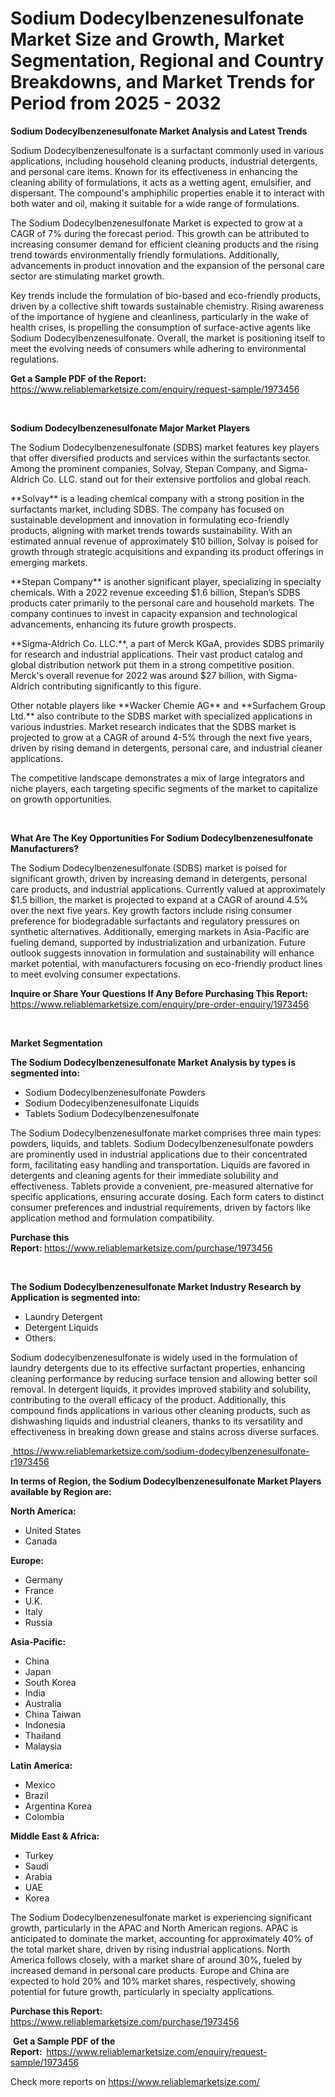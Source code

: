 <p><h1>Sodium Dodecylbenzenesulfonate Market Size and Growth, Market Segmentation, Regional and Country Breakdowns, and Market Trends for Period from 2025 -  2032</h1></p><p><strong>Sodium Dodecylbenzenesulfonate Market Analysis and Latest Trends</strong></p>
<p><p>Sodium Dodecylbenzenesulfonate is a surfactant commonly used in various applications, including household cleaning products, industrial detergents, and personal care items. Known for its effectiveness in enhancing the cleaning ability of formulations, it acts as a wetting agent, emulsifier, and dispersant. The compound's amphiphilic properties enable it to interact with both water and oil, making it suitable for a wide range of formulations.</p><p>The Sodium Dodecylbenzenesulfonate Market is expected to grow at a CAGR of 7% during the forecast period. This growth can be attributed to increasing consumer demand for efficient cleaning products and the rising trend towards environmentally friendly formulations. Additionally, advancements in product innovation and the expansion of the personal care sector are stimulating market growth. </p><p>Key trends include the formulation of bio-based and eco-friendly products, driven by a collective shift towards sustainable chemistry. Rising awareness of the importance of hygiene and cleanliness, particularly in the wake of health crises, is propelling the consumption of surface-active agents like Sodium Dodecylbenzenesulfonate. Overall, the market is positioning itself to meet the evolving needs of consumers while adhering to environmental regulations.</p></p>
<p><strong>Get a Sample PDF of the Report:&nbsp;</strong> <a href="https://www.reliablemarketsize.com/enquiry/request-sample/1973456?utm_campaign=2955&utm_medium=2&utm_source=Github&utm_content=ia&utm_term=02042025&utm_id=sodium-dodecylbenzenesulfonate">https://www.reliablemarketsize.com/enquiry/request-sample/1973456</a></p>
<p>&nbsp;</p>
<p><strong>Sodium Dodecylbenzenesulfonate Major Market Players</strong></p>
<p><p>The Sodium Dodecylbenzenesulfonate (SDBS) market features key players that offer diversified products and services within the surfactants sector. Among the prominent companies, Solvay, Stepan Company, and Sigma-Aldrich Co. LLC. stand out for their extensive portfolios and global reach.</p><p>**Solvay** is a leading chemical company with a strong position in the surfactants market, including SDBS. The company has focused on sustainable development and innovation in formulating eco-friendly products, aligning with market trends towards sustainability. With an estimated annual revenue of approximately $10 billion, Solvay is poised for growth through strategic acquisitions and expanding its product offerings in emerging markets.</p><p>**Stepan Company** is another significant player, specializing in specialty chemicals. With a 2022 revenue exceeding $1.6 billion, Stepan’s SDBS products cater primarily to the personal care and household markets. The company continues to invest in capacity expansion and technological advancements, enhancing its future growth prospects.</p><p>**Sigma-Aldrich Co. LLC.**, a part of Merck KGaA, provides SDBS primarily for research and industrial applications. Their vast product catalog and global distribution network put them in a strong competitive position. Merck's overall revenue for 2022 was around $27 billion, with Sigma-Aldrich contributing significantly to this figure.</p><p>Other notable players like **Wacker Chemie AG** and **Surfachem Group Ltd.** also contribute to the SDBS market with specialized applications in various industries. Market research indicates that the SDBS market is projected to grow at a CAGR of around 4-5% through the next five years, driven by rising demand in detergents, personal care, and industrial cleaner applications. </p><p>The competitive landscape demonstrates a mix of large integrators and niche players, each targeting specific segments of the market to capitalize on growth opportunities.</p></p>
<p>&nbsp;</p>
<p><strong>What Are The Key Opportunities For Sodium Dodecylbenzenesulfonate Manufacturers?</strong></p>
<p><p>The Sodium Dodecylbenzenesulfonate (SDBS) market is poised for significant growth, driven by increasing demand in detergents, personal care products, and industrial applications. Currently valued at approximately $1.5 billion, the market is projected to expand at a CAGR of around 4.5% over the next five years. Key growth factors include rising consumer preference for biodegradable surfactants and regulatory pressures on synthetic alternatives. Additionally, emerging markets in Asia-Pacific are fueling demand, supported by industrialization and urbanization. Future outlook suggests innovation in formulation and sustainability will enhance market potential, with manufacturers focusing on eco-friendly product lines to meet evolving consumer expectations.</p></p>
<p><strong>Inquire or Share Your Questions If Any Before Purchasing This Report:</strong> <a href="https://www.reliablemarketsize.com/enquiry/pre-order-enquiry/1973456?utm_campaign=2955&utm_medium=2&utm_source=Github&utm_content=ia&utm_term=02042025&utm_id=sodium-dodecylbenzenesulfonate">https://www.reliablemarketsize.com/enquiry/pre-order-enquiry/1973456</a></p>
<p>&nbsp;</p>
<p><strong>Market Segmentation</strong></p>
<p><strong>The Sodium Dodecylbenzenesulfonate Market Analysis by types is segmented into:</strong></p>
<p><ul><li>Sodium Dodecylbenzenesulfonate Powders</li><li>Sodium Dodecylbenzenesulfonate Liquids</li><li>Tablets Sodium Dodecylbenzenesulfonate</li></ul></p>
<p><p>The Sodium Dodecylbenzenesulfonate market comprises three main types: powders, liquids, and tablets. Sodium Dodecylbenzenesulfonate powders are prominently used in industrial applications due to their concentrated form, facilitating easy handling and transportation. Liquids are favored in detergents and cleaning agents for their immediate solubility and effectiveness. Tablets provide a convenient, pre-measured alternative for specific applications, ensuring accurate dosing. Each form caters to distinct consumer preferences and industrial requirements, driven by factors like application method and formulation compatibility.</p></p>
<p><strong>Purchase this Report:&nbsp;</strong><a href="https://www.reliablemarketsize.com/purchase/1973456?utm_campaign=2955&utm_medium=2&utm_source=Github&utm_content=ia&utm_term=02042025&utm_id=sodium-dodecylbenzenesulfonate">https://www.reliablemarketsize.com/purchase/1973456</a></p>
<p>&nbsp;</p>
<p><strong>The Sodium Dodecylbenzenesulfonate Market Industry Research by Application is segmented into:</strong></p>
<p><ul><li>Laundry Detergent</li><li>Detergent Liquids</li><li>Others.</li></ul></p>
<p><p>Sodium dodecylbenzenesulfonate is widely used in the formulation of laundry detergents due to its effective surfactant properties, enhancing cleaning performance by reducing surface tension and allowing better soil removal. In detergent liquids, it provides improved stability and solubility, contributing to the overall efficacy of the product. Additionally, this compound finds applications in various other cleaning products, such as dishwashing liquids and industrial cleaners, thanks to its versatility and effectiveness in breaking down grease and stains across diverse surfaces.</p></p>
<p><a href="https://www.reliablemarketsize.com/sodium-dodecylbenzenesulfonate-r1973456?utm_campaign=2955&utm_medium=2&utm_source=Github&utm_content=ia&utm_term=02042025&utm_id=sodium-dodecylbenzenesulfonate">&nbsp;https://www.reliablemarketsize.com/sodium-dodecylbenzenesulfonate-r1973456</a></p>
<p><strong>In terms of Region, the Sodium Dodecylbenzenesulfonate Market Players available by Region are:</strong></p>
<p>
    <p> <strong> North America: </strong>
        <ul>
            <li>United States</li>
            <li>Canada</li>
        </ul>
        </p> 
    <p> <strong> Europe: </strong>
        <ul>
            <li>Germany</li>
            <li>France</li>
            <li>U.K.</li>
            <li>Italy</li>
            <li>Russia</li>
        </ul>
        </p> 
    <p> <strong> Asia-Pacific: </strong>
        <ul>
            <li>China</li>
            <li>Japan</li>
            <li>South Korea</li>
            <li>India</li>
            <li>Australia</li>
            <li>China Taiwan</li>
            <li>Indonesia</li>
            <li>Thailand</li>
            <li>Malaysia</li>
        </ul>
        </p> 
    <p> <strong> Latin America: </strong>
        <ul>
            <li>Mexico</li>
            <li>Brazil</li>
            <li>Argentina Korea</li>
            <li>Colombia</li>
        </ul>
        </p> 
    <p> <strong> Middle East & Africa: </strong>
        <ul>
            <li>Turkey</li>
            <li>Saudi</li>
            <li>Arabia</li>
            <li>UAE</li>
            <li>Korea</li>
        </ul>
    </p>
    </p>
<p><p>The Sodium Dodecylbenzenesulfonate market is experiencing significant growth, particularly in the APAC and North American regions. APAC is anticipated to dominate the market, accounting for approximately 40% of the total market share, driven by rising industrial applications. North America follows closely, with a market share of around 30%, fueled by increased demand in personal care products. Europe and China are expected to hold 20% and 10% market shares, respectively, showing potential for future growth, particularly in specialty applications.</p></p>
<p><strong>Purchase this Report: </strong><a href="https://www.reliablemarketsize.com/purchase/1973456?utm_campaign=2955&utm_medium=2&utm_source=Github&utm_content=ia&utm_term=02042025&utm_id=sodium-dodecylbenzenesulfonate">https://www.reliablemarketsize.com/purchase/1973456</a></p>
<p>&nbsp;<strong>Get a Sample PDF of the Report:&nbsp;&nbsp;</strong><a href="https://www.reliablemarketsize.com/enquiry/request-sample/1973456?utm_campaign=2955&utm_medium=2&utm_source=Github&utm_content=ia&utm_term=02042025&utm_id=sodium-dodecylbenzenesulfonate">https://www.reliablemarketsize.com/enquiry/request-sample/1973456</a></p>
<p><strong></strong></p>
<p>Check more reports on <a href="https://www.reliablemarketsize.com/?utm_campaign=2955&utm_medium=2&utm_source=Github&utm_content=ia&utm_term=02042025&utm_id=sodium-dodecylbenzenesulfonate">https://www.reliablemarketsize.com/</a></p>